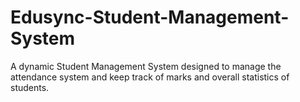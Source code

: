 # Edusync-Student-Management-System
A dynamic Student Management System designed to manage the attendance system and keep track of marks and overall statistics of students.
